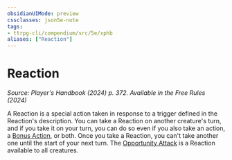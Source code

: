 ```yaml
---
obsidianUIMode: preview
cssclasses: json5e-note
tags:
- ttrpg-cli/compendium/src/5e/xphb
aliases: ["Reaction"]
---
```

# Reaction
*Source: Player's Handbook (2024) p. 372. Available in the Free Rules (2024)* 

A Reaction is a special action taken in response to a trigger defined in the Reaction's description. You can take a Reaction on another creature's turn, and if you take it on your turn, you can do so even if you also take an action, a [Bonus Action](bonus-action-xphb.md), or both. Once you take a Reaction, you can't take another one until the start of your next turn. The [Opportunity Attack](actions.md#Opportunity%20Attack) is a Reaction available to all creatures.